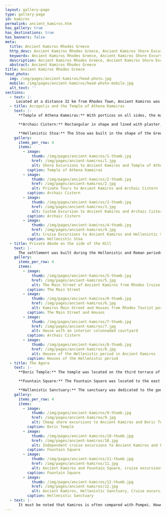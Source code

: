 ```yaml
---
layout: gallery-page
type: gallery-page
id: kamiros
permalink: ancient_kamiros.htm
has_gallery: true
has_destinations: true
has_banners: false
meta:
  title: Ancient Kamiros Rhodes Greece
  http_desc: Ancient Kamiros Rhodes Greece, Ancient Kamiros Shore Excursions
  keywords: Ancient Kamiros Rhodes Greece, Ancient Kamiros Shore Excursions
  description: Ancient Kamiros Rhodes Greece, Ancient Kamiros Shore Excursions
  abstract: Ancient Kamiros Rhodes Greece
title: Ancient Kamiros Rhodes Greece
head_photo:
  img: /img/pages/ancient-kamiros/head-photo.jpg
  mobile: /img/pages/ancient-kamiros/head-photo-mobile.jpg
  alt_text: ''
sections:
  - text: |-
     Located at a distance 32 km from Rhodes Town, Ancient Kamiros was one of the three most important cities on the island before Rhodes was founded in 408 BC. The region was inhabited as early as the Mycenaean era. However, once Rhodes was developed, Kamiros lost its significance and finally vanished for good in the 2nd century BC. The city was built over the ruins of an older settlement, which was destroyed in an earthquake in 226BC. Divided into different zones of public and private buildings, the city is the perfect example of Hellenistic urban layout and designs.
  - title: Acropolis and the Temple of Athena Kameiras
    text: |-
      **Temple of Athena Kameiras:** With porticos on all sides, the magnificent temple of Athena was surrounded by peribolos. Like most of the city, it was also built over the foundation of another temple that was destroyed in the earthquake in 226 BC. 

      **Archaic Cistern:** Rectangular in shape and lined with plaster, Archaic Cistern was the reservoir that served water to the city via terra-cotta pipes and apertures. With a capacity of 600,000 litres, the reservoir could easily hold water for around 400 families. Steps were built on the side to provide access inside the reservoir for cleaning. During the Hellenistic period, it was replaced by a Stoa.

      **Hellenistic Stoa:** The Stoa was built in the shape of the Greek letter Π. It was 200 meters long and had two rows of Doric columns. An extraordinary, underground water supply system with terra-cotta water pipes, subterranean tanks, and wells replaced the Archaic Cistern effectively.
    gallery:
      items_per_row: 4
      items:
        - image:
            thumb: /img/pages/ancient-kamiros/1-thumb.jpg
            href: /img/pages/ancient-kamiros/1.jpg
            alt: Shore Excursions to Ancient Kamiros and Temple of Athena
          caption: Temple of Athena Kameiras
        - image:
            thumb: /img/pages/ancient-kamiros/2-thumb.jpg
            href: /img/pages/ancient-kamiros/2.jpg
            alt: Private Tours to Ancient Kamiros and Archaic Cistern
          caption: Archaic Cistern
        - image:
            thumb: /img/pages/ancient-kamiros/3-thumb.jpg
            href: /img/pages/ancient-kamiros/3.jpg
            alt: Custom Excursion to Ancient Kamiros and Archaic Cistern
          caption: Archaic Cistern
        - image:
            thumb: /img/pages/ancient-kamiros/4-thumb.jpg
            href: /img/pages/ancient-kamiros/4.jpg
            alt: Cruise Excursions to Ancient Kamiros and Hellenistic Stoa
          caption: Hellenistic Stoa
  - title: Private Abode on the side of the Hill
    text: |-
      The settlement was built during the Hellenistic and Roman periods. It was built according to the Hippodamian system, which means it was a grid of residential blocks and streets of the same size. One of the distinctive features of the residential quarters was the interior colonnaded courtyard, which was generally higher on one side than the other. They were decorated with mosaic floors and painted adornments on plaster. Facades with architraves were also used for decoration purposes.
    gallery:
      items_per_row: 4
      items:
        - image:
            thumb: /img/pages/ancient-kamiros/5-thumb.jpg
            href: /img/pages/ancient-kamiros/5.jpg
            alt: The Main Street of Ancient Kamiros from Rhodes Cruise Port
          caption: The Main Street
        - image:
            thumb: /img/pages/ancient-kamiros/6-thumb.jpg
            href: /img/pages/ancient-kamiros/6.jpg
            alt: Kamiros Main Street and Houses from Rhodes Tourist port
          caption: The Main Street and Houses
        - image:
            thumb: /img/pages/ancient-kamiros/7-thumb.jpg
            href: /img/pages/ancient-kamiros/7.jpg
            alt: House with an interior colonnaded courtyard
          caption: Archaic Cistern
        - image:
            thumb: /img/pages/ancient-kamiros/8-thumb.jpg
            href: /img/pages/ancient-kamiros/8.jpg
            alt: Houses of the Hellenistic period in Ancient Kamiros
          caption: Houses of the Hellenistic period
  - title: The Agora
    text: |-
      **Doric Temple:** The temple was located on the third terrace of the archaeological zone. It stood on the north-western edge of the Fountain Square. It was a poros distyle temple, which means that along with cella, pronaos, and opisthodomos, it had antis in the front and had two columns. It is speculated that the temple was dedicated to Pythian Apollo.  

      **Fountain Square:** The Fountain Square was located to the east of the Doric Temple. It was a big, rectangular area with numerous votive bases that were inscribed. It also consisted of six Doric columns that supported an entablature. An open cistern was always present from which water was drawn during the mid 4th century. The cistern was later replaced by a well. 

      **Hellenistic Sanctuary:** The sanctuary was dedicated to the gods and heroes of Kamiros. It was located opposite the Fountain Square and featured altars inside the enclosure. It is speculated that this was the Hierothyteion of Kamiros.
    gallery:
      items_per_row: 4
      items:
        - image:
            thumb: /img/pages/ancient-kamiros/9-thumb.jpg
            href: /img/pages/ancient-kamiros/9.jpg
            alt: Cheap shore excursions to Ancient Kamiros and Doric Temple
          caption: Doric Temple
        - image:
            thumb: /img/pages/ancient-kamiros/10-thumb.jpg
            href: /img/pages/ancient-kamiros/10.jpg
            alt: Independent cruise excursions to Ancient Kamiros and Fountain Square
          caption: Fountain Square
        - image:
            thumb: /img/pages/ancient-kamiros/11-thumb.jpg
            href: /img/pages/ancient-kamiros/11.jpg
            alt: Ancient Kamiros and Fountain Square, cruise excursions in Mediterranean Sea
          caption: Fountain Square
        - image:
            thumb: /img/pages/ancient-kamiros/12-thumb.jpg
            href: /img/pages/ancient-kamiros/12.jpg
            alt: Ancient Kamiros, Hellenistic Sanctuary, Cruise excursions Greek isles
          caption: Hellenistic Sanctuary
  - text: |-
      It must be noted that Kamiros is often compared with Pompei. However, the comparison is unjustified as, unlike Pompie, Kamiros did not fall due to a natural disaster. The city was slowly abandoned once Rhodes was developed.              
---
```

